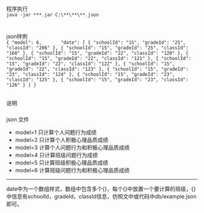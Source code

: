 #
程序执行  
`java -jar ***.jar C:\**\**\**.json`

#
json样例  
`{
       "model": 6,      
       "date": [
         {
           "schoolId": "15",
           "gradeId": "25",
           "classId": "206"
         },
         {
           "schoolId": "15",
           "gradeId": "25",
           "classId": "168"
         },
         {
           "schoolId": "15",
           "gradeId": "22",
           "classId": "120"
         },
         {
           "schoolId": "15",
           "gradeId": "22",
           "classId": "121"
         },
         {
           "schoolId": "15",
           "gradeId": "22",
           "classId": "122"
         },
         {
           "schoolId": "15",
           "gradeId": "22",
           "classId": "123"
         },
         {
           "schoolId": "15",
           "gradeId": "23",
           "classId": "124"
         },
         {
           "schoolId": "15",
           "gradeId": "23",
           "classId": "125"
         },
         {
           "schoolId": "15",
           "gradeId": "23",
           "classId": "126"
         }
       ]
     }`

  ##
  说明

  ###
  json 文件
  
   * model=1 只计算个人问题行为成绩
   * model=2 只计算个人积极心理品质成绩
   * model=3 计算个人问题行为和积极心理品质成绩
   * model=4 只计算班级问题行为成绩
   * model=5 只计算班级积极心理品质成绩
   * model=6 计算班级问题行为和积极心理品质成绩
   ---
   date中为一个数组样式，数组中包含多个{}，每个{}中放置一个要计算的班级，{}中信息有schoolId，gradeId，classId信息，仿照文中或代码中db/example.json即可。
   
   
   
